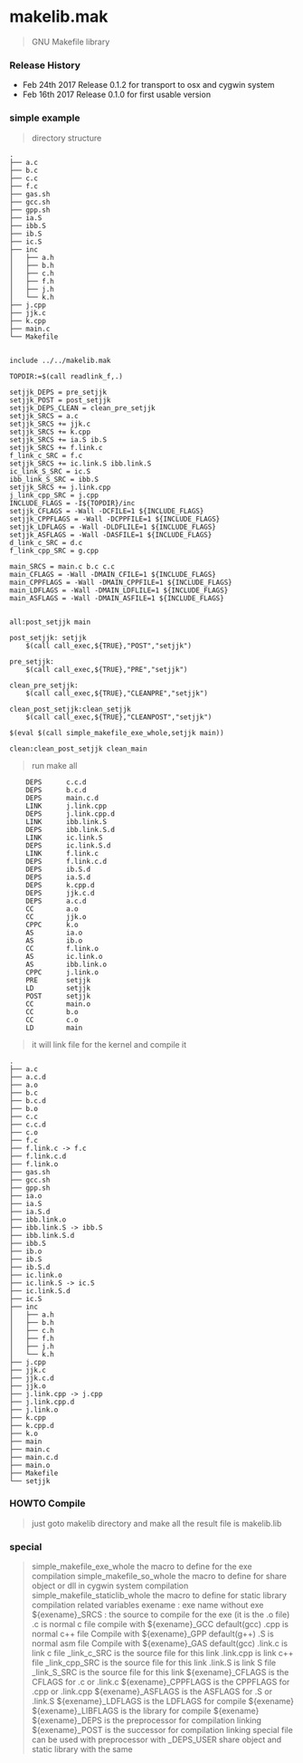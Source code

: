 # makelib.mak
> GNU Makefile library


### Release History
* Feb 24th 2017 Release 0.1.2 for transport to osx and cygwin system
* Feb 16th 2017 Release 0.1.0 for first usable version

### simple example
> directory structure
```shell
.
├── a.c
├── b.c
├── c.c
├── f.c
├── gas.sh
├── gcc.sh
├── gpp.sh
├── ia.S
├── ibb.S
├── ib.S
├── ic.S
├── inc
│   ├── a.h
│   ├── b.h
│   ├── c.h
│   ├── f.h
│   ├── j.h
│   └── k.h
├── j.cpp
├── jjk.c
├── k.cpp
├── main.c
└── Makefile
```


```make

include ../../makelib.mak

TOPDIR:=$(call readlink_f,.)

setjjk_DEPS = pre_setjjk
setjjk_POST = post_setjjk
setjjk_DEPS_CLEAN = clean_pre_setjjk
setjjk_SRCS = a.c 
setjjk_SRCS += jjk.c
setjjk_SRCS += k.cpp
setjjk_SRCS += ia.S ib.S
setjjk_SRCS += f.link.c
f_link_c_SRC = f.c
setjjk_SRCS += ic.link.S ibb.link.S
ic_link_S_SRC = ic.S
ibb_link_S_SRC = ibb.S
setjjk_SRCS += j.link.cpp
j_link_cpp_SRC = j.cpp
INCLUDE_FLAGS = -I${TOPDIR}/inc
setjjk_CFLAGS = -Wall -DCFILE=1 ${INCLUDE_FLAGS}
setjjk_CPPFLAGS = -Wall -DCPPFILE=1 ${INCLUDE_FLAGS}
setjjk_LDFLAGS = -Wall -DLDFLILE=1 ${INCLUDE_FLAGS}
setjjk_ASFLAGS = -Wall -DASFILE=1 ${INCLUDE_FLAGS}
d_link_c_SRC = d.c
f_link_cpp_SRC = g.cpp

main_SRCS = main.c b.c c.c
main_CFLAGS = -Wall -DMAIN_CFILE=1 ${INCLUDE_FLAGS}
main_CPPFLAGS = -Wall -DMAIN_CPPFILE=1 ${INCLUDE_FLAGS}
main_LDFLAGS = -Wall -DMAIN_LDFLILE=1 ${INCLUDE_FLAGS}
main_ASFLAGS = -Wall -DMAIN_ASFILE=1 ${INCLUDE_FLAGS}


all:post_setjjk main

post_setjjk: setjjk
    $(call call_exec,${TRUE},"POST","setjjk")

pre_setjjk:
    $(call call_exec,${TRUE},"PRE","setjjk")

clean_pre_setjjk:
    $(call call_exec,${TRUE},"CLEANPRE","setjjk")

clean_post_setjjk:clean_setjjk
    $(call call_exec,${TRUE},"CLEANPOST","setjjk")  

$(eval $(call simple_makefile_exe_whole,setjjk main))

clean:clean_post_setjjk clean_main
```

> run make all

```shell
    DEPS      c.c.d
    DEPS      b.c.d
    DEPS      main.c.d
    LINK      j.link.cpp
    DEPS      j.link.cpp.d
    LINK      ibb.link.S
    DEPS      ibb.link.S.d
    LINK      ic.link.S
    DEPS      ic.link.S.d
    LINK      f.link.c
    DEPS      f.link.c.d
    DEPS      ib.S.d
    DEPS      ia.S.d
    DEPS      k.cpp.d
    DEPS      jjk.c.d
    DEPS      a.c.d
    CC        a.o
    CC        jjk.o
    CPPC      k.o
    AS        ia.o
    AS        ib.o
    CC        f.link.o
    AS        ic.link.o
    AS        ibb.link.o
    CPPC      j.link.o
    PRE       setjjk
    LD        setjjk
    POST      setjjk
    CC        main.o
    CC        b.o
    CC        c.o
    LD        main
```
> it will link file  for the kernel and compile it
> 
```shell
.
├── a.c
├── a.c.d
├── a.o
├── b.c
├── b.c.d
├── b.o
├── c.c
├── c.c.d
├── c.o
├── f.c
├── f.link.c -> f.c
├── f.link.c.d
├── f.link.o
├── gas.sh
├── gcc.sh
├── gpp.sh
├── ia.o
├── ia.S
├── ia.S.d
├── ibb.link.o
├── ibb.link.S -> ibb.S
├── ibb.link.S.d
├── ibb.S
├── ib.o
├── ib.S
├── ib.S.d
├── ic.link.o
├── ic.link.S -> ic.S
├── ic.link.S.d
├── ic.S
├── inc
│   ├── a.h
│   ├── b.h
│   ├── c.h
│   ├── f.h
│   ├── j.h
│   └── k.h
├── j.cpp
├── jjk.c
├── jjk.c.d
├── jjk.o
├── j.link.cpp -> j.cpp
├── j.link.cpp.d
├── j.link.o
├── k.cpp
├── k.cpp.d
├── k.o
├── main
├── main.c
├── main.c.d
├── main.o
├── Makefile
└── setjjk
```

### HOWTO Compile
> just goto makelib directory and make all the result file is makelib.lib

### special
> simple_makefile_exe_whole  the macro to define for the exe compilation
> simple_makefile_so_whole the macro to define for share object or dll in cygwin system compilation
> simple_makefile_staticlib_whole the macro to define for static library compilation
> related variables 
> exename : exe name without exe
> ${exename}_SRCS  : the source to compile for the exe (it is the .o file)
> .c is normal c file compile with ${exename}_GCC default(gcc)
> .cpp is normal c++ file Compile with ${exename}_GPP default(g++)
> .S is normal asm file Compile with ${exename}_GAS default(gcc)
> .link.c is link c file _link_c_SRC is the source file for this link
> .link.cpp is link c++ file _link_cpp_SRC is the source file for this link
> .link.S is link S file _link_S_SRC is the source file for this link
> ${exename}_CFLAGS is the CFLAGS for .c or .link.c 
> ${exename}_CPPFLAGS is the CPPFLAGS for .cpp or .link.cpp
> ${exename}_ASFLAGS is the ASFLAGS for .S or .link.S
> ${exename}_LDFLAGS is the LDFLAGS for compile ${exename}
> ${exename}_LIBFLAGS is the library for compile ${exename}
> ${exename}_DEPS is the preprocessor for compilation linking
> ${exename}_POST is the successor for compilation linking
> special file can be used with preprocessor  with _DEPS_USER
> share object and static library with the same 



